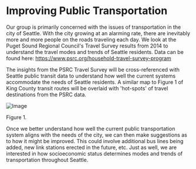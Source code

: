 # Improving Public Transportation

Our group is primarily concerned with the issues of transportation in the city
of Seattle. With the city growing at an alarming rate, there are inevitably
more and more people on the roads traveling each day. We look at the Puget
Sound Regional Council's Travel Survey results from 2014 to understand the
travel modes and trends of Seattle residents. Data can be found here:
https://www.psrc.org/household-travel-survey-program

The insights from the PSRC Travel Survey will be cross-referenced with Seattle
public transit data to understand how well the current systems accommodate the
needs of Seattle residents. A similar map to Figure 1 of King County transit
routes will be overlaid with 'hot-spots' of travel destinations from the PSRC
data.

![Image](http://metro.kingcounty.gov/maps/system/images/metro_system_map_nw_area.jpg?raw=true)

Figure 1.

Once we better understand how well the current public transportation system
aligns with the needs of the city, we can then make suggestions as to how it
might be improved. This could involve additional bus lines being added, new
link stations erected in the future, etc. Just as well, we are interested in
how socioeconomic status determines modes and trends of transportation
throughout Seattle.
